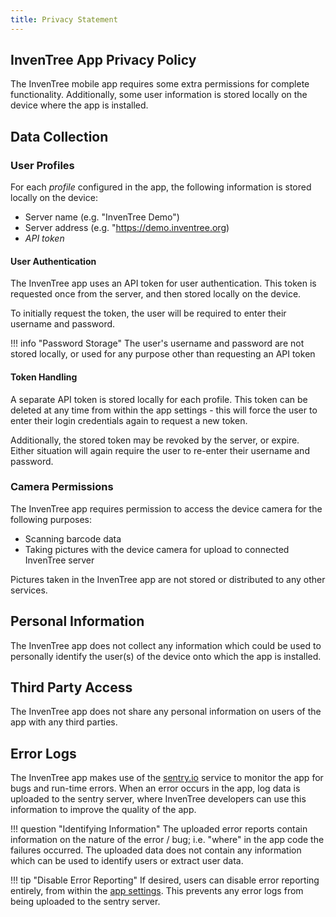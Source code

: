 ```yaml
---
title: Privacy Statement
---
```


## InvenTree App Privacy Policy

The InvenTree mobile app requires some extra permissions for complete functionality. Additionally, some user information is stored locally on the device where the app is installed.

## Data Collection

### User Profiles

For each *profile* configured in the app, the following information is stored locally on the device:

- Server name (e.g. "InvenTree Demo")
- Server address (e.g. "https://demo.inventree.org)
- *API token*

#### User Authentication

The InvenTree app uses an API token for user authentication. This token is requested once from the server, and then stored locally on the device.

To initially request the token, the user will be required to enter their username and password.

!!! info "Password Storage"
    The user's username and password are not stored locally, or used for any purpose other than requesting an API token

#### Token Handling

A separate API token is stored locally for each profile. This token can be deleted at any time from within the app settings - this will force the user to enter their login credentials again to request a new token.

Additionally, the stored token may be revoked by the server, or expire. Either situation will again require the user to re-enter their username and password.

### Camera Permissions

The InvenTree app requires permission to access the device camera for the following purposes:

- Scanning barcode data
- Taking pictures with the device camera for upload to connected InvenTree server

Pictures taken in the InvenTree app are not stored or distributed to any other services.

## Personal Information

The InvenTree app does not collect any information which could be used to personally identify the user(s) of the device onto which the app is installed.

## Third Party Access

The InvenTree app does not share any personal information on users of the app with any third parties.

## Error Logs

The InvenTree app makes use of the [sentry.io](https://sentry.io/) service to monitor the app for bugs and run-time errors. When an error occurs in the app, log data is uploaded to the sentry server, where InvenTree developers can use this information to improve the quality of the app.

!!! question "Identifying Information"
    The uploaded error reports contain information on the nature of the error / bug; i.e. "where" in the app code the failures occurred. The uploaded data does not contain any information which can be used to identify users or extract user data.

!!! tip "Disable Error Reporting"
    If desired, users can disable error reporting entirely, from within the [app settings](./settings.md). This prevents any error logs from being uploaded to the sentry server.
